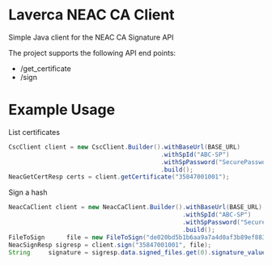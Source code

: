 # Laverca NEAC CA Client
Simple Java client for the NEAC CA Signature API

The project supports the following API end points:
- /get_certificate
- /sign

# Example Usage
List certificates
```java
CscClient client = new CscClient.Builder().withBaseUrl(BASE_URL)
                                          .withSpId("ABC-SP")                                              
                                          .withSpPassword("SecurePassword!")      
                                          .build();
NeacGetCertResp certs = client.getCertificate("35847001001");          
```

Sign a hash
```java
NeacCaClient client = new NeacCaClient.Builder().withBaseUrl(BASE_URL)                                           
                                                .withSpId("ABC-SP")                                              
                                                .withSpPassword("SecurePassword!")                               
                                                .build();                                                        
FileToSign      file = new FileToSign("de020bd5b1b6aa9a7a4d0af3b89ef883378cc254fae49c8c509254bbb496f2e5", "test.pdf");
NeacSignResp sigresp = client.sign("35847001001", file);                                                         
String     signature = sigresp.data.signed_files.get(0).signature_value;                                             
```
